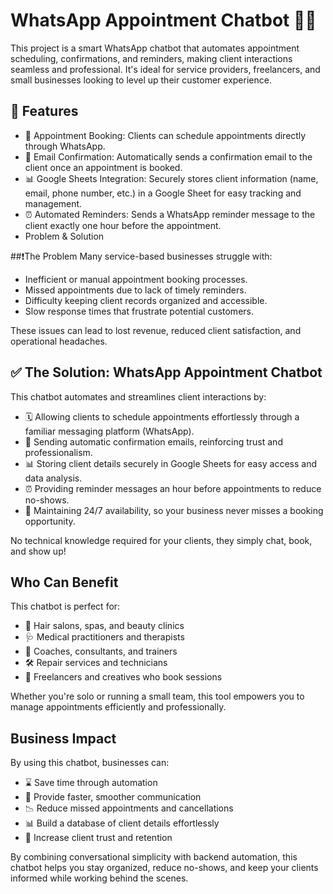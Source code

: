 # WhatsApp Appointment Chatbot 🤖📲

This project is a smart WhatsApp chatbot that automates appointment scheduling, confirmations, and reminders, making client interactions seamless and professional. It's ideal for service providers, freelancers, and small businesses looking to level up their customer experience.

## 🚀 Features
- 📅 Appointment Booking: Clients can schedule appointments directly through WhatsApp.
- 📧 Email Confirmation: Automatically sends a confirmation email to the client once an appointment is booked.
- 📊 Google Sheets Integration: Securely stores client information (name, email, phone number, etc.) in a Google Sheet for easy tracking and management.
- ⏰ Automated Reminders: Sends a WhatsApp reminder message to the client exactly one hour before the appointment.
- Problem & Solution

 ##❗The Problem
Many service-based businesses struggle with:
- Inefficient or manual appointment booking processes.
- Missed appointments due to lack of timely reminders.
- Difficulty keeping client records organized and accessible.
- Slow response times that frustrate potential customers.

These issues can lead to lost revenue, reduced client satisfaction, and operational headaches.

 ## ✅ The Solution: WhatsApp Appointment Chatbot

This chatbot automates and streamlines client interactions by:
- 🗓️ Allowing clients to schedule appointments effortlessly through a familiar messaging platform (WhatsApp).
- 📧 Sending automatic confirmation emails, reinforcing trust and professionalism.
- 📊 Storing client details securely in Google Sheets for easy access and data analysis.
- ⏰ Providing reminder messages an hour before appointments to reduce no-shows.
- 🤖 Maintaining 24/7 availability, so your business never misses a booking opportunity.

No technical knowledge required for your clients, they simply chat, book, and show up!

## Who Can Benefit

This chatbot is perfect for:
- 💇 Hair salons, spas, and beauty clinics
- 🩺 Medical practitioners and therapists
- 🧠 Coaches, consultants, and trainers
- 🛠️ Repair services and technicians
- 📸 Freelancers and creatives who book sessions

Whether you're solo or running a small team, this tool empowers you to manage appointments efficiently and professionally.

## Business Impact
By using this chatbot, businesses can:
- ⌛ Save time through automation
- 💬 Provide faster, smoother communication
- 📉 Reduce missed appointments and cancellations
- 📊 Build a database of client details effortlessly
- 🤝 Increase client trust and retention

By combining conversational simplicity with backend automation, this chatbot helps you stay organized, reduce no-shows, and keep your clients informed while working behind the scenes.

